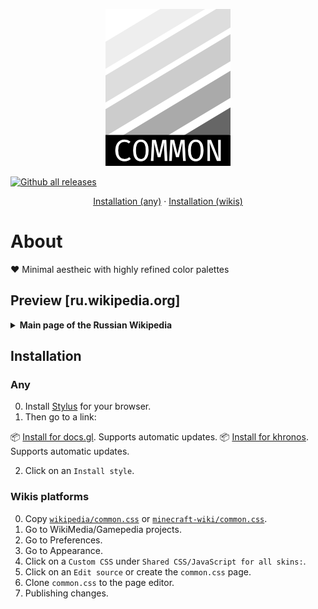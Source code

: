 <p align="center">  
	<img
	src="./www/logo.png"
	alt="Logo won't load :-(. It shows shades of gray - primary colors in a color scheme.">
</p>

[![Github all releases](https://img.shields.io/github/downloads/1nfdev/common.css/total.svg)](https://github.com/1nfdev/common.css/releases/)

<p align="center">
	<a href="###Any">Installation (any)</a> &middot; <a href="###Wikis-platforms">Installation (wikis)</a>
</p>

# About

❤️ Minimal aestheic with highly refined color palettes

## Preview [ru.wikipedia.org]

<details>
	<summary><b>Main page of the Russian Wikipedia</b></summary>
	<img src="./www/ru-wikipedia.png" alt="">
</details>

## Installation

### Any

0. Install [Stylus](https://github.com/openstyles/stylus#releases) for your browser.
1. Then go to a link:

📦 [Install for docs.gl](https://github.com/1nfdev/common.css/raw/master/docs.gl/common.user.css). Supports automatic updates.
📦 [Install for khronos](https://github.com/1nfdev/common.css/raw/master/docs.gl/common.user.css). Supports automatic updates.

2. Click on an `Install style`.

### Wikis platforms

0. Copy [`wikipedia/common.css`](https://raw.githubusercontent.com/1nfdev/common.css/master/wikipedia/common.css) or [`minecraft-wiki/common.css`](https://github.com/1nfdev/common.css/blob/master/minecraft-wiki/common.css).
1. Go to WikiMedia/Gamepedia projects.
2. Go to Preferences.
3. Go to Appearance.
4. Click on a `Custom CSS` under `Shared CSS/JavaScript for all skins:`.
5. Click on an `Edit source` or create the `common.css` page.
6. Clone `common.css` to the page editor.
7. Publishing changes.